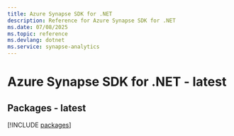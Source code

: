 ```yaml
---
title: Azure Synapse SDK for .NET
description: Reference for Azure Synapse SDK for .NET
ms.date: 07/08/2025
ms.topic: reference
ms.devlang: dotnet
ms.service: synapse-analytics
---
```

# Azure Synapse SDK for .NET - latest
## Packages - latest
[!INCLUDE [packages](synapse-index.md)]